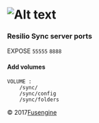 ![Alt text](http://www.fusengine.ch/img/resilio.svg)
=================================================

### Resilio Sync server ports

EXPOSE `55555` `8888`

#### Add volumes

```
VOLUME :
    /sync/
    /sync/config
    /sync/folders
```

&copy; 2017[Fusengine](http://fusengine.com)
